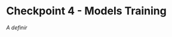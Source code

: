 # Checkpoint 4 - Models Training

<!-- Este é o Checkpoint #2, no qual fornecemos uma análise exploratória dos conjuntos de dados utilizados neste trabalho. 

## Overview

O objetivo principal do nosso trabalho consta na investigação da relação entre viés/preconceito de gênero com linguagem ofensiva/tóxica em textos de diálogos entre uma assistente virtual e um usuário. Muitos textos com viés de gênero, sejam explicitamente ou contextualmente relacionados ao gênero, são depreciativos ou têm conotações negativas. Inicialmente, podemos investigar essa relação examinando as classes preditas pelo classificador de gênero com os rótulos preditos pelo classificador de toxicidade. 

## EDA Process 

Neste *checkpoint*, faremos uso de 4 conjuntos de dados:

| Language | Dataset | Available | EDA Notebook
|  ---  | ----------- | ------------- | ------------- |
| English | Wikipedia Toxic Comments  | [Kaggle](https://www.kaggle.com/c/jigsaw-toxic-comment-classification-challenge/) | [Wikipedia Toxic Comments Dataset Analysis](https://github.com/barbaraneves/gender-bias-in-virtual-assistants/blob/main/exploratory-data-analysis/1%20-%20Wikipedia%20Toxic%20Comments%20Dataset%20Analysis.ipynb)  | 
| English | MDGender  | [HuggingFace](https://huggingface.co/datasets/viewer/?dataset=md_gender_bias&config=new_data) | [MDGender Dataset Analysis](https://github.com/barbaraneves/gender-bias-in-virtual-assistants/blob/main/exploratory-data-analysis/2%20-%20MDGender%20Dataset%20Analysis.ipynb) |
| English | ConvAI2   | [HuggingFace](https://huggingface.co/datasets/viewer/?dataset=md_gender_bias&config=convai2_inferred) | [ConvIA2 Dataset Analysis](https://github.com/barbaraneves/gender-bias-in-virtual-assistants/blob/main/exploratory-data-analysis/3%20-%20ConvAI2%20Dataset%20Analysis.ipynb)  |
| English  | LIGHT  | [HuggingFace](https://huggingface.co/datasets/viewer/?dataset=md_gender_bias&config=light_inferred) | [LIGHT Dataset Analysis](https://github.com/barbaraneves/gender-bias-in-virtual-assistants/blob/main/exploratory-data-analysis/4%20-%20LIGHT%20Dataset%20Analysis.ipynb)  |

## Next -->

*A definir*
